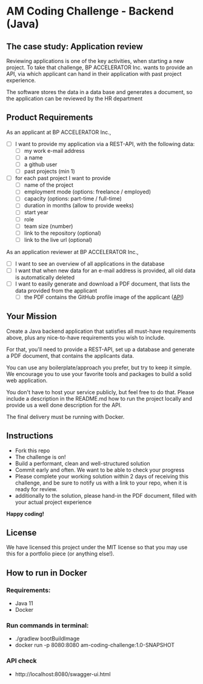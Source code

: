 # AM Coding Challenge - Backend (Java)

## The case study: Application review

Reviewing applications is one of the key activities, when starting a new project.
To take that challenge, BP ACCELERATOR Inc. wants to provide an API, via which applicant can hand in their application with past project experience.

The software stores the data in a data base and generates a document, so the application can be reviewed by the HR department

## Product Requirements

As an applicant at BP ACCELERATOR Inc.,

- [ ] I want to provide my application via a REST-API, with the following data:
  - [ ] my work e-mail address
  - [ ] a name
  - [ ] a github user
  - [ ] past projects (min 1)
- [ ] for each past project I want to provide
  - [ ] name of the project
  - [ ] employment mode (options: freelance / employed)
  - [ ] capacity (options: part-time / full-time)
  - [ ] duration in months (allow to provide weeks)
  - [ ] start year
  - [ ] role
  - [ ] team size (number)
  - [ ] link to the repository (optional)
  - [ ] link to the live url (optional)

As an application reviewer at BP ACCELERATOR Inc.,

- [ ] I want to see an overview of all applications in the database
- [ ] I want that when new data for an e-mail address is provided, all old data is automatically deleted
- [ ] I want to easily generate and download a PDF document, that lists the data provided from the applicant
  - [ ] the PDF contains the GitHub profile image of the applicant ([API](https://docs.github.com/en/rest/guides/getting-started-with-the-rest-api))

## Your Mission

Create a Java backend application that satisfies all must-have requirements above, plus any nice-to-have requirements you wish to include.

For that, you'll need to provide a REST-API, set up a database and generate a PDF document, that contains the applicants data.

You can use any boilerplate/approach you prefer, but try to keep it simple. We encourage you to use your favorite tools and packages to build a solid web application.

You don't have to host your service publicly, but feel free to do that.
Please include a description in the README.md how to run the project locally and provide us a well done description for the API.

The final delivery must be running with Docker.

## Instructions

- Fork this repo
- The challenge is on!
- Build a performant, clean and well-structured solution
- Commit early and often. We want to be able to check your progress
- Please complete your working solution within 2 days of receiving this challenge, and be sure to notify us with a link to your repo, when it is ready for review.
- additionally to the solution, please hand-in the PDF document, filled with your actual project experience

**Happy coding!**

## License

We have licensed this project under the MIT license so that you may use this for a portfolio piece (or anything else!).

## How to run in Docker
### Requirements:
- Java 11
- Docker
### Run commands in terminal:
- ./gradlew bootBuildImage
- docker run -p 8080:8080 am-coding-challenge:1.0-SNAPSHOT
### API check 
- http://localhost:8080/swagger-ui.html